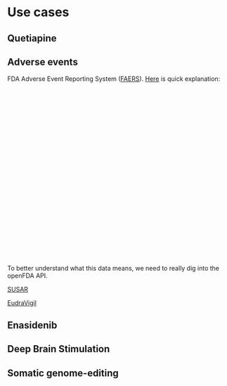 # Use cases


## Quetiapine

## Adverse events





FDA Adverse Event Reporting System ([FAERS](https://open.fda.gov/data/faers/)). [Here](https://open.fda.gov/apis/drug/event/) is quick explanation:
<!--html_preserve--><div id="htmlwidget-893c6d6ac06a427ae87b" style="width:100%;height:400px;" class="plotly html-widget"></div>
<script type="application/json" data-for="htmlwidget-893c6d6ac06a427ae87b">{"x":{"visdat":{"4f6429f87265":["function () ","plotlyVisDat"]},"cur_data":"4f6429f87265","attrs":{"4f6429f87265":{"x":{},"y":{},"alpha_stroke":1,"sizes":[10,100],"spans":[1,20],"type":"bar"}},"layout":{"margin":{"b":40,"l":60,"t":25,"r":10},"title":"Adverse drug events reported to FDA for quetiapine","xaxis":{"domain":[0,1],"automargin":true,"title":"","categoryorder":"count","categoryarray":[16416,16393,8068,7140,6399,5202,4795,3798,3229,2536,2131,1885,1780,1744,1671,1658,1373,1328,1326,1304,1293,1265,1240,1119,1095,1078,992,972,954,926,896,859,852,846,834,800,799,798,794,761,705,695,666,635,634,604,585,576,573,572,569,558,554,520,518],"type":"category"},"yaxis":{"domain":[0,1],"automargin":true,"title":"Events reported"},"hovermode":"closest","showlegend":false},"source":"A","config":{"showSendToCloud":false},"data":[{"x":["depression","bipolar","anxiety","schizophrenia","sleep","insomnia","pain","hypertension","psychotic","parkinson","diabetes","dementia","schizoaffective","gastrooesophageal","affective","hallucination","arthritis","agitation","sclerosis","hyperactivity","infection","attention","stress","traumatic","hypothyroidism","pulmonary","narcolepsy","rheumatoid","mood","constipation","asthma","delusion","migraine","psychosis","mania","muscle","panic","hepatitis","cancer","cardiac","nausea","personality","fibromyalgia","epilepsy","paranoid","obsessive","thyroid","compulsive","convulsion","crohn","thrombosis","attack","psoriasis","myeloma","headache"],"y":[16416,16393,8068,7140,6399,5202,4795,3798,3229,2536,2131,1885,1780,1744,1671,1658,1373,1328,1326,1304,1293,1265,1240,1119,1095,1078,992,972,954,926,896,859,852,846,834,800,799,798,794,761,705,695,666,635,634,604,585,576,573,572,569,558,554,520,518],"type":"bar","marker":{"color":"rgba(31,119,180,1)","line":{"color":"rgba(31,119,180,1)"}},"error_y":{"color":"rgba(31,119,180,1)"},"error_x":{"color":"rgba(31,119,180,1)"},"xaxis":"x","yaxis":"y","frame":null}],"highlight":{"on":"plotly_click","persistent":false,"dynamic":false,"selectize":false,"opacityDim":0.2,"selected":{"opacity":1},"debounce":0},"shinyEvents":["plotly_hover","plotly_click","plotly_selected","plotly_relayout","plotly_brushed","plotly_brushing","plotly_clickannotation","plotly_doubleclick","plotly_deselect","plotly_afterplot","plotly_sunburstclick"],"base_url":"https://plot.ly"},"evals":[],"jsHooks":[]}</script><!--/html_preserve--> To better understand what this data means, we need to really dig into the openFDA API.

[SUSAR](https://bi.ema.europa.eu/analyticsSOAP/saw.dll?PortalPages&PortalPath=%2Fshared%2FPHV%20DAP%2F_portal%2FDAP&Action=Navigate&P0=1&P1=eq&P2=%22Line%20Listing%20Objects%22.%22Substance%20High%20Level%20Code%22&P3=1+21689)

[EudraVigil](http://www.adrreports.eu/de/search_subst.html#)

## Enasidenib

## Deep Brain Stimulation 

## Somatic genome-editing
